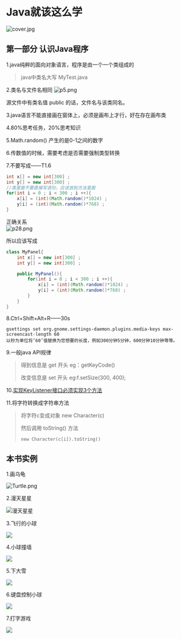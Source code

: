 # Java就该这么学
![cover.jpg](picture/cover.jpg)
## 第一部分 认识Java程序
1.java纯粹的面向对象语言，程序是由一个一个类组成的
> java中类名大写
> MyTest.java

2.类名与文件名相同
![p5.png](picture/p5.png)

源文件中有类名值 public 的话，文件名与该类同名。

3.java语言不能直接画在窗体上，必须是画布上才行，好在存在画布类

4.80%思考任务，20%思考知识

5.Math.random() 产生的是0-1之间的数字

6.传数值的时候，需要考虑是否需要强制类型转换

7.不要写成——T1.6
```java
int x[] = new int[300] ;
int y[] = new int[300] ;
//类里面不要直接写语句，应该放到方法里面
for(int i = 0 ; i < 300 ; i ++){
    x[i] = (int)(Math.random()*1024) ;
    y[i] = (int)(Math.random()*768) ;
}
```    
正确关系  
![p28.png](picture/p28.png)

所以应该写成
```java
class MyPanel{
    int x[] = new int[300] ;
    int y[] = new int[300] ;

    public MyPanel(){
        for(int i = 0 ; i < 300 ; i ++){
            x[i] = (int)(Math.random()*1024) ;
            y[i] = (int)(Math.random()*768) ;
        }
    }
}
```

8.Ctrl+Shift+Alt+R——30s
```
gsettings set org.gnome.settings-daemon.plugins.media-keys max-screencast-length 60
以秒为单位将’60’值替换为您想要的长度，例如300分钟5分钟，600分钟10分钟等等。
```

9.一般java API规律
> 得到信息是 get 开头
> eg：getKeyCode()
>
> 改变信息是 set 开头
> eg:f.setSize(300, 400);

10.[实现KeyListener接口必须实现3个方法](Part1认识Java程序/1.7键盘控制小球/test/test1/README.md)

11.将字符转换成字符串方法
> 将字符c变成对象 new Character(c)
>
> 然后调用 toString() 方法
>
> ```new Character(c[i]).toString()```



## 本书实例
1.画乌龟

![Turtle.png](Part1认识Java程序/1.2画乌龟/Turtle.png)

2.漫天星星

![漫天星星](Part1认识Java程序/1.3满天星星/test1.3.png)

3.飞行的小球

![](Part1认识Java程序/1.4飞行的小球/out.gif)

4.小球撞墙

![](Part1认识Java程序/1.5小球撞墙/out.gif)

5.下大雪

![](Part1认识Java程序/1.6下大雪/out.gif)

6.键盘控制小球

![](Part1认识Java程序/1.7键盘控制小球/out.gif)

7.打字游戏

![](Part1认识Java程序/1.8打字母的游戏/out.gif)
